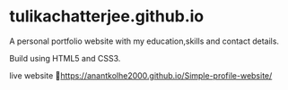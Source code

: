 # tulikachatterjee.github.io
A personal portfolio website with my education,skills and contact details.

Build using HTML5 and CSS3.


live website 🦖https://anantkolhe2000.github.io/Simple-profile-website/
